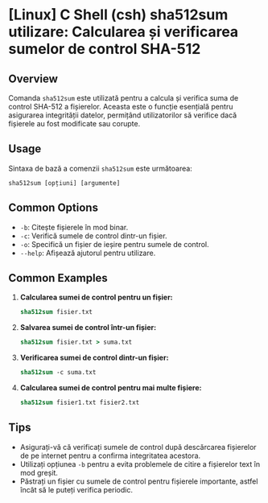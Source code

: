 # [Linux] C Shell (csh) sha512sum utilizare: Calcularea și verificarea sumelor de control SHA-512

## Overview
Comanda `sha512sum` este utilizată pentru a calcula și verifica suma de control SHA-512 a fișierelor. Aceasta este o funcție esențială pentru asigurarea integrității datelor, permițând utilizatorilor să verifice dacă fișierele au fost modificate sau corupte.

## Usage
Sintaxa de bază a comenzii `sha512sum` este următoarea:
```
sha512sum [opțiuni] [argumente]
```

## Common Options
- `-b`: Citește fișierele în mod binar.
- `-c`: Verifică sumele de control dintr-un fișier.
- `-o`: Specifică un fișier de ieșire pentru sumele de control.
- `--help`: Afișează ajutorul pentru utilizare.

## Common Examples
1. **Calcularea sumei de control pentru un fișier:**
   ```csh
   sha512sum fisier.txt
   ```

2. **Salvarea sumei de control într-un fișier:**
   ```csh
   sha512sum fisier.txt > suma.txt
   ```

3. **Verificarea sumei de control dintr-un fișier:**
   ```csh
   sha512sum -c suma.txt
   ```

4. **Calcularea sumei de control pentru mai multe fișiere:**
   ```csh
   sha512sum fisier1.txt fisier2.txt
   ```

## Tips
- Asigurați-vă că verificați sumele de control după descărcarea fișierelor de pe internet pentru a confirma integritatea acestora.
- Utilizați opțiunea `-b` pentru a evita problemele de citire a fișierelor text în mod greșit.
- Păstrați un fișier cu sumele de control pentru fișierele importante, astfel încât să le puteți verifica periodic.